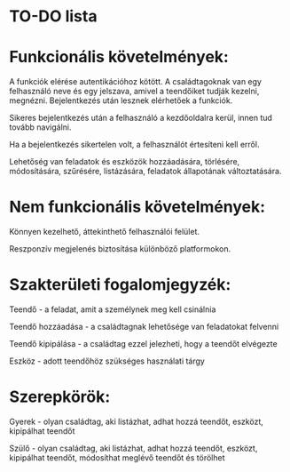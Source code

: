 ﻿# TO-DO lista

# Funkcionális követelmények:

A funkciók elérése autentikációhoz kötött. A családtagoknak van egy felhasználó neve és egy jelszava,
amivel a teendőiket tudják kezelni, megnézni. Bejelentkezés után lesznek elérhetőek a funkciók.

Sikeres bejelentkezés után a felhasználó a kezdőoldalra kerül, innen tud tovább navigálni.

Ha a bejelentkezés sikertelen volt, a felhasználót értesíteni kell erről.

Lehetőség van feladatok és eszközök hozzáadására, törlésére, módosítására, szűrésére, listázására, feladatok állapotának változtatására.

# Nem funkcionális követelmények:
Könnyen kezelhető, áttekinthető felhasználói felület.

Reszponzív megjelenés biztosítása különböző platformokon.

# Szakterületi fogalomjegyzék:
Teendő - a feladat, amit a személynek meg kell csinálnia

Teendő hozzáadása - a családtagnak lehetősége van feladatokat felvenni

Teendő kipipálása - a családtag ezzel jelezheti, hogy a teendőt elvégezte

Eszköz - adott teendőhöz szükséges használati tárgy

# Szerepkörök:
Gyerek - olyan családtag, aki listázhat, adhat hozzá teendőt, eszközt, kipipálhat teendőt

Szülő - olyan családtag, aki listázhat, adhat hozzá teendőt, eszközt, kipipálhat teendőt, módosíthat meglévő teendőt és törölhet
